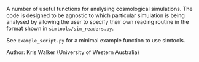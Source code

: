 A number of useful functions for analysing cosmological simulations. The code is designed to be agnostic to which 
particular simulation is being analysed by allowing the user to specify their own reading routine in the format shown in 
`simtools/sim_readers.py`.

See `example_script.py` for a minimal example function to use simtools.

Author: Kris Walker (University of Western Australia)
